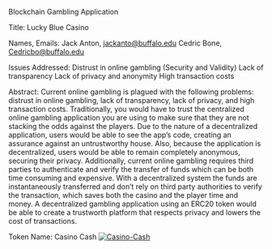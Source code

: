 Blockchain Gambling Application

Title: Lucky Blue Casino

Names, Emails:
Jack Anton,   jackanto@buffalo.edu
Cedric Bone, Cedricbo@buffalo.edu


Issues Addressed: 
Distrust in online gambling (Security and Validity)
Lack of transparency
Lack of privacy and anonymity
High transaction costs 

Abstract:
Current online gambling is plagued with the following problems: distrust in online gambling, lack of transparency, lack of privacy, and high transaction costs. Traditionally, you would have to trust the centralized online gambling application you are using to make sure that they are not stacking the odds against the players. Due to the nature of a decentralized application, users would be able to see the app’s code, creating an assurance against an untrustworthy house.  Also, because the application is decentralized, users would be able to remain completely anonymous, securing their privacy. Additionally, current online gambling requires third parties to authenticate and verify the transfer of funds which can be both time consuming and expensive. With a decentralized system the funds are instantaneously transferred and don’t rely on third party authorities to verify the transaction, which saves both the casino and the player time and money. A decentralized gambling application using an ERC20 token would be able to create a trustworth platform that respects privacy and lowers the cost of transactions.

Token Name: Casino Cash
<a href="https://imgbb.com/"><img src="https://i.ibb.co/k8KBmNW/Casino-Cash.png" alt="Casino-Cash" border="0"></a>































































